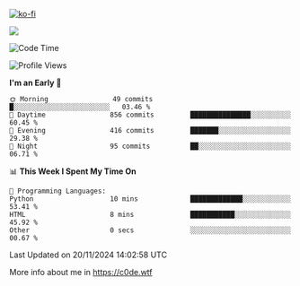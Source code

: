 [![ko-fi](https://ko-fi.com/img/githubbutton_sm.svg)](https://ko-fi.com/Z8Z4Y2LKX)

<a href="https://wakatime.com"><img src="https://wakatime.com/share/@c0dezin/b7f18a7c-ab3a-40b8-8bc7-b1b7bf71f1d6.svg" /></a>

<!--START_SECTION:waka-->
![Code Time](http://img.shields.io/badge/Code%20Time-144%20hrs%2025%20mins-blue)

![Profile Views](http://img.shields.io/badge/Profile%20Views-1-blue)

**I'm an Early 🐤** 

```text
🌞 Morning                49 commits          █░░░░░░░░░░░░░░░░░░░░░░░░   03.46 % 
🌆 Daytime                856 commits         ███████████████░░░░░░░░░░   60.45 % 
🌃 Evening                416 commits         ███████░░░░░░░░░░░░░░░░░░   29.38 % 
🌙 Night                  95 commits          ██░░░░░░░░░░░░░░░░░░░░░░░   06.71 % 
```


📊 **This Week I Spent My Time On** 

```text
💬 Programming Languages: 
Python                   10 mins             █████████████░░░░░░░░░░░░   53.41 % 
HTML                     8 mins              ███████████░░░░░░░░░░░░░░   45.92 % 
Other                    0 secs              ░░░░░░░░░░░░░░░░░░░░░░░░░   00.67 % 
```


 Last Updated on 20/11/2024 14:02:58 UTC
<!--END_SECTION:waka-->

More info about me in https://c0de.wtf
